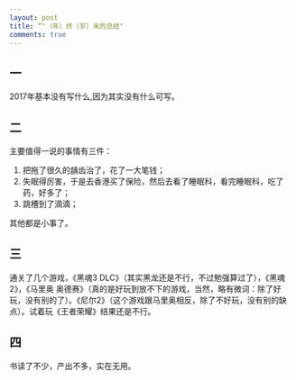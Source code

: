 ```yaml
---
layout: post
title: “"（年）终（岁）末的总结"
comments: true
---
```

## 一
2017年基本没有写什么,因为其实没有什么可写。

## 二
主要值得一说的事情有三件：

1. 把拖了很久的龋齿治了，花了一大笔钱；
2. 失眠得厉害，于是去香港买了保险，然后去看了睡眠科，看完睡眠科，吃了药，好多了；
3. 跳槽到了滴滴；

其他都是小事了。

## 三
通关了几个游戏，《黑魂3 DLC》（其实黑龙还是不行，不过勉强算过了），《黑魂2》，《马里奥 奥德赛》（真的是好玩到放不下的游戏，当然，略有微词：除了好玩，没有别的了）。《尼尔2》（这个游戏跟马里奥相反，除了不好玩，没有别的缺点）。试着玩《王者荣耀》结果还是不行。

## 四
书读了不少，产出不多，实在无用。